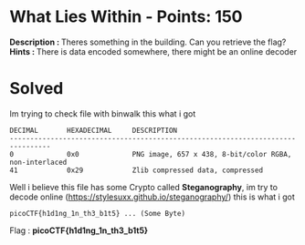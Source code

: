 # What Lies Within - Points: 150
<b>Description : </b>Theres something in the building. Can you retrieve the flag?<br>
<b>Hints : </b>There is data encoded somewhere, there might be an online decoder
# Solved
Im trying to check file with binwalk this what i got
```
DECIMAL       HEXADECIMAL     DESCRIPTION
--------------------------------------------------------------------------------
0             0x0             PNG image, 657 x 438, 8-bit/color RGBA, non-interlaced
41            0x29            Zlib compressed data, compressed
```
Well i believe this file has some Crypto called <b>Steganography</b>, im try to decode online (https://stylesuxx.github.io/steganography/) this is what i got
```
picoCTF{h1d1ng_1n_th3_b1t5} ... (Some Byte)
```
Flag : <b>picoCTF{h1d1ng_1n_th3_b1t5}</b>
